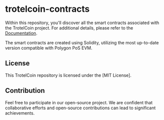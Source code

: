 # trotelcoin-contracts

Within this repository, you'll discover all the smart contracts associated with the TrotelCoin project. For additional details, please refer to the [Documentation](https://docs.trotelcoin.com).

The smart contracts are created using Solidity, utilizing the most up-to-date version compatible with Polygon PoS EVM.

## License

This TrotelCoin repository is licensed under the [MIT License].

## Contribution

Feel free to participate in our open-source project. We are confident that collaborative efforts and open-source contributions can lead to significant achievements.
